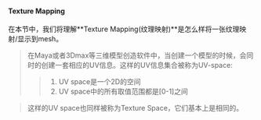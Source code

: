 #### Texture Mapping
在本节中，我们将理解**Texture Mapping(纹理映射)**是怎么样将一张纹理映射/显示到mesh。
>在Maya或者3Dmax等三维模型创造软件中，当创建一个模型的时候，会同时的创建一套相应的UV信息。这样的UV信息集合被称为UV-space:
>>1. UV space是一个2D的空间
>>2. UV space中的所有取值范围都是[0-1]之间

>这样的UV space也同样被称为Texture Space，它们基本上是相同的。
